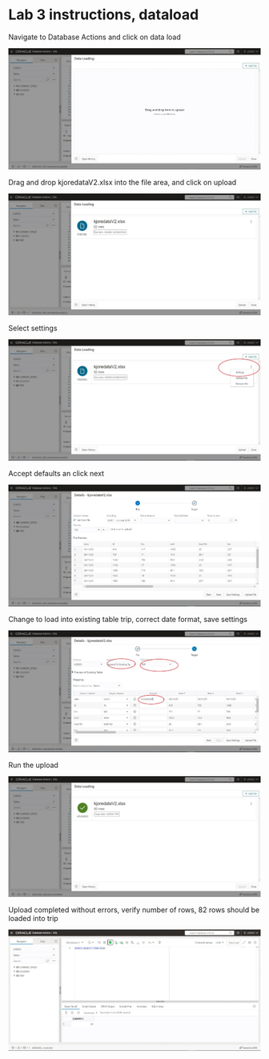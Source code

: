 # Lab 3 instructions, dataload

Navigate to Database Actions and click on data load

![DataLoad d11](dl1.jpg)

Drag and drop kjoredataV2.xlsx into the file area, and click on upload

![DataLoad d12](dl2.jpg)

Select settings

![DataLoad d13](dl3.jpg)

Accept defaults an click next

![DataLoad d14](dl4.jpg)

Change to load into existing table trip, correct date format, save settings

![DataLoad d15](dl5.jpg)

Run the upload

![DataLoad d16](dl6.jpg)

Upload completed without errors, verify number of rows, 82 rows should be loaded into trip

![DataLoad d17](dl7.jpg)





